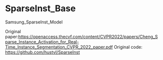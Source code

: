 # SparseInst_Base
Samsung_SparseInst_Model

Original paper:https://openaccess.thecvf.com/content/CVPR2022/papers/Cheng_Sparse_Instance_Activation_for_Real-Time_Instance_Segmentation_CVPR_2022_paper.pdf
Original code: https://github.com/hustvl/SparseInst
